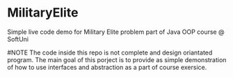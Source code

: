 # MilitaryElite
Simple live code demo for Military Elite problem part of Java OOP course @ SoftUni

#NOTE
The code inside this repo is not complete and design oriantated program. The main goal of this porject is to provide as simple demonstration of how to use interfaces and abstraction as a part of course exersice.
